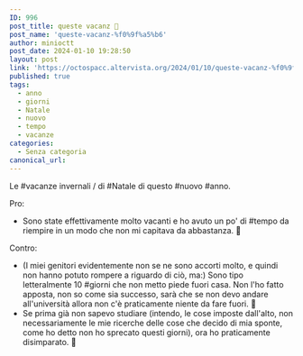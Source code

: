 ```yaml
---
ID: 996
post_title: queste vacanz 🥶
post_name: 'queste-vacanz-%f0%9f%a5%b6'
author: minioctt
post_date: 2024-01-10 19:28:50
layout: post
link: 'https://octospacc.altervista.org/2024/01/10/queste-vacanz-%f0%9f%a5%b6/'
published: true
tags:
  - anno
  - giorni
  - Natale
  - nuovo
  - tempo
  - vacanze
categories:
  - Senza categoria
canonical_url: 
---
```

<!-- wp:paragraph -->
<p>Le #vacanze invernali / di #Natale di questo #nuovo #anno.</p>
<!-- /wp:paragraph -->

<!-- wp:paragraph -->
<p>Pro:</p>
<!-- /wp:paragraph -->

<!-- wp:list -->
<ul><!-- wp:list-item -->
<li>Sono state effettivamente molto vacanti e ho avuto un po' di #tempo da riempire in un modo che non mi capitava da abbastanza. 🥳</li>
<!-- /wp:list-item --></ul>
<!-- /wp:list -->

<!-- wp:paragraph -->
<p>Contro:</p>
<!-- /wp:paragraph -->

<!-- wp:list -->
<ul><!-- wp:list-item -->
<li>(I miei genitori evidentemente non se ne sono accorti molto, e quindi non hanno potuto rompere a riguardo di ciò, ma:) Sono tipo letteralmente 10 #giorni che non metto piede fuori casa. Non l'ho fatto apposta, non so come sia successo, sarà che se non devo andare all'università allora non c'è praticamente niente da fare fuori. 🤭</li>
<!-- /wp:list-item -->

<!-- wp:list-item -->
<li>Se prima già non sapevo studiare (intendo, le cose imposte dall'alto, non necessariamente le mie ricerche delle cose che decido di mia sponte, come ho detto non ho sprecato questi giorni), ora ho praticamente disimparato. 🫣</li>
<!-- /wp:list-item --></ul>
<!-- /wp:list -->